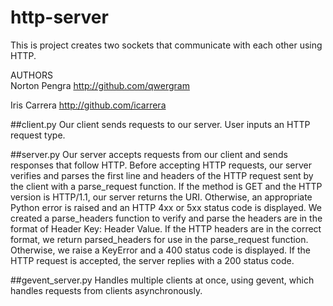 # http-server
This is project creates two sockets that communicate with each other using HTTP. 


AUTHORS <br>
Norton Pengra http://github.com/qwergram


Iris Carrera http://github.com/icarrera

##client.py
Our client sends requests to our server. User inputs an HTTP request type. 

##server.py
Our server accepts requests from our client and sends responses that follow HTTP. Before accepting HTTP requests, our server verifies and parses the first line and headers of the HTTP request sent by the client with a parse_request function. If the method is GET and the HTTP version is HTTP/1.1, our server returns the URI. Otherwise, an appropriate Python error is raised and an HTTP 4xx or 5xx status code is displayed. We created a parse_headers function to verify and parse the headers are in the format of Header Key: Header Value. If the HTTP headers are in the correct format, we return parsed_headers for use in the parse_request function. Otherwise, we raise a KeyError and a 400 status code is displayed. If the HTTP request is accepted, the server replies with a 200 status code.


##gevent_server.py
Handles multiple clients at once, using gevent, which handles requests from clients asynchronously. 
